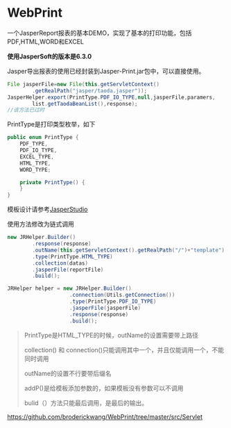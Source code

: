 # WebPrint
一个JasperReport报表的基本DEMO，实现了基本的打印功能，包括PDF,HTML,WORD和EXCEL

**使用JasperSoft的版本是6.3.0**

Jasper导出报表的使用已经封装到Jasper-Print.jar包中，可以直接使用。

```java
File jasperFile=new File(this.getServletContext()
        .getRealPath("jasper/taoda.jasper"));
JasperHelper.export(PrintType.PDF_IO_TYPE,null,jasperFile,paramers,
        list.getTaodaBeanList(),response);
//该方法已过时
```

PrintType是打印类型枚举，如下

```Java
public enum PrintType {
    PDF_TYPE,
    PDF_IO_TYPE,
    EXCEL_TYPE,
    HTML_TYPE,
    WORD_TYPE;

    private PrintType() {
    }
}
```

模板设计请参考[JasperStudio](http://community.jaspersoft.com/documentation/tibco-jaspersoft-studio-user-guide/v621/getting-started-jaspersoft-studio)



使用方法修改为链式调用

```java
new JRHelper.Builder()
        .response(response)
        .outName(this.getServletContext().getRealPath("/")+"template")
        .type(PrintType.HTML_TYPE)
        .collection(datas)
        .jasperFile(reportFile)
        .build();

JRHelper helper = new JRHelper.Builder()
                    .connection(Utils.getConnection())
                    .type(PrintType.PDF_IO_TYPE)
                    .jasperFile(jasperFile)
                    .response(response)
                    .build();
```

<!--链式调用build()方法必须最后调用-->

> PrintType是HTML_TYPE的时候，outName的设置需要带上路径
>
> collection() 和 connection()只能调用其中一个，并且仅能调用一个，不能同时调用
>
> outName的设置不行要带后缀名
>
> addP()是给模板添加参数的，如果模板没有参数可以不调用
>
> bulid（）方法只能最后调用，是最后的输出。

https://github.com/broderickwang/WebPrint/tree/master/src/Servlet